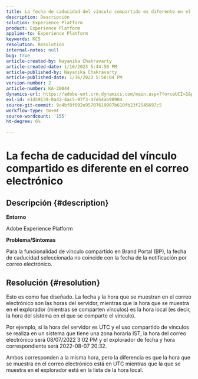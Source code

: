 ```yaml
---
title: La fecha de caducidad del vínculo compartido es diferente en el correo electrónico
description: Descripción
solution: Experience Platform
product: Experience Platform
applies-to: Experience Platform
keywords: KCS
resolution: Resolution
internal-notes: null
bug: true
article-created-by: Nayanika Chakravarty
article-created-date: 1/16/2023 5:44:50 PM
article-published-by: Nayanika Chakravarty
article-published-date: 1/16/2023 5:58:04 PM
version-number: 2
article-number: KA-20044
dynamics-url: https://adobe-ent.crm.dynamics.com/main.aspx?forceUCI=1&pagetype=entityrecord&etn=knowledgearticle&id=9e14b874-c595-ed11-aad1-6045bd006149
exl-id: e1d59139-0a42-4ac5-97f3-47e54ab98904
source-git-commit: 9c4bf8f092e95707619907b610fb23f2545697c5
workflow-type: tm+mt
source-wordcount: '155'
ht-degree: 6%

---
```


# La fecha de caducidad del vínculo compartido es diferente en el correo electrónico

## Descripción {#description}


<b>Entorno</b>

Adobe Experience Platform

<b>Problema/Síntomas</b>

Para la funcionalidad de vínculo compartido en Brand Portal (BP), la fecha de caducidad seleccionada no coincide con la fecha de la notificación por correo electrónico.


## Resolución {#resolution}


Esto es como fue diseñado. La fecha y la hora que se muestran en el correo electrónico son las horas del servidor, mientras que la hora que se muestra en el explorador (mientras se comparten vínculos) es la hora local (es decir, la hora del sistema en el que se comparte el vínculo).

Por ejemplo, si la hora del servidor es UTC y el uso compartido de vínculos se realiza en un sistema que tiene una zona horaria IST, la hora del correo electrónico será 08/07/2022 3:02 PM y el explorador de fecha y hora correspondiente será 2022-08-07 20:32.

Ambos corresponden a la misma hora, pero la diferencia es que la hora que se muestra en el correo electrónico está en UTC mientras que la que se muestra en el explorador está en la lista de la hora local.
